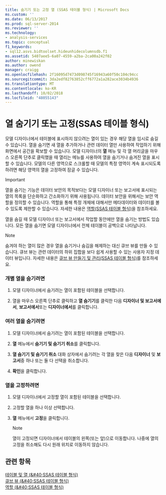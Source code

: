 ```yaml
---
title: 숨기기 또는 고정 열 (SSAS 테이블 형식) | Microsoft Docs
ms.custom: ''
ms.date: 06/13/2017
ms.prod: sql-server-2014
ms.reviewer: ''
ms.technology:
- analysis-services
ms.topic: conceptual
f1_keywords:
- sql12.asvs.bidtoolset.hideunhidecolumnsdb.f1
ms.assetid: 5407aee5-6a07-4559-a2ba-2ca00a242f02
author: minewiskan
ms.author: owend
manager: craigg
ms.openlocfilehash: 2f16095d7473d098745f16943a60f50c104c94cc
ms.sourcegitcommit: 3da2edf82763852cff6772a1a282ace3034b4936
ms.translationtype: MT
ms.contentlocale: ko-KR
ms.lasthandoff: 10/02/2018
ms.locfileid: "48055143"
---
```

# <a name="hide-or-freeze-columns-ssas-tabular"></a>열 숨기기 또는 고정(SSAS 테이블 형식)
  모델 디자이너에서 테이블에 표시하지 않으려는 열이 있는 경우 해당 열을 임시로 숨길 수 있습니다. 열을 숨기면 새 열을 추가하거나 관련 데이터 열만 사용하여 작업하기 위해 화면에서 공간을 확보할 수 있습니다. 모델 디자이너의 **열** 메뉴 및 각 열 머리글을 마우스 오른쪽 단추로 클릭했을 때 열리는 메뉴를 사용하여 열을 숨기거나 숨겨진 열을 표시할 수 있습니다. 모델의 다른 영역으로 스크롤할 때 모델의 특정 영역이 계속 표시되도록 하려면 해당 영역의 열을 고정하여 잠글 수 있습니다.  
  
> [!IMPORTANT]  
>  열을 숨기는 기능은 데이터 보안의 목적보다는 모델 디자이너 또는 보고서에 표시되는 열의 목록을 단순화하고 간소화하기 위해 사용됩니다. 데이터 보안을 위해서는 보안 역할을 정의할 수 있습니다. 역할을 통해 특정 개체에 대해서만 메타데이터와 데이터를 볼 수 있도록 제한할 수 있습니다. 자세한 내용은 [역할&#40;SSAS 테이블 형식&#41;](roles-ssas-tabular.md)을 참조하세요.  
  
 열을 숨길 때 모델 디자이너 또는 보고서에서 작업할 동안에만 열을 숨기는 방법도 있습니다. 모든 열을 숨기면 모델 디자이너에서 전체 테이블이 공백으로 나타납니다.  
  
> [!NOTE]  
>  숨겨야 하는 열이 많은 경우 열을 숨기거나 숨김을 해제하는 대신 큐브 뷰를 만들 수 있습니다. 큐브 뷰는 관련 데이터의 하위 집합을 보다 쉽게 사용할 수 있는 사용자 지정 데이터 뷰입니다. 자세한 내용은 [큐브 뷰 만들기 및 관리&#40;SSAS 테이블 형식&#41;](perspectives-ssas-tabular.md)를 참조하세요.  
  
### <a name="to-hide-an-individual-column"></a>개별 열을 숨기려면  
  
1.  모델 디자이너에서 숨기려는 열이 포함된 테이블을 선택합니다.  
  
2.  열을 마우스 오른쪽 단추로 클릭하고 **열 숨기기**를 클릭한 다음 **디자이너 및 보고서에서**, **보고서에서**또는 **디자이너에서**를 클릭합니다.  
  
### <a name="to-hide-multiple-columns"></a>여러 열을 숨기려면  
  
1.  모델 디자이너에서 숨기려는 열이 포함된 테이블을 선택합니다.  
  
2.  **열** 메뉴에서 **숨기기 및 숨기기 취소**를 클릭합니다.  
  
3.  **열 숨기기 및 숨기기 취소** 대화 상자에서 숨기려는 각 열을 찾은 다음 **디자이너** 및 **보고서**중 하나 또는 둘 다 선택을 취소합니다.  
  
4.  **확인**을 클릭합니다.  
  
### <a name="to-freeze-columns"></a>열을 고정하려면  
  
1.  모델 디자이너에서 고정할 열이 포함된 테이블을 선택합니다.  
  
2.  고정할 열을 하나 이상 선택합니다.  
  
3.  **열** 메뉴에서 **고정**을 클릭합니다.  
  
    > [!NOTE]  
    >  열이 고정되면 디자이너에서 테이블의 왼쪽(또는 앞)으로 이동합니다. 나중에 열의 고정을 취소해도 다시 원래 위치로 이동하지 않습니다.  
  
## <a name="see-also"></a>관련 항목  
 [테이블 및 열 &#40;&AMP;#40;SSAS 테이블 형식&#41;](tables-and-columns-ssas-tabular.md)   
 [큐브 뷰 &#40;&AMP;#40;SSAS 테이블 형식&#41;](perspectives-ssas-tabular.md)   
 [역할 &#40;&AMP;#40;SSAS 테이블 형식&#41;](roles-ssas-tabular.md)  
  
  
